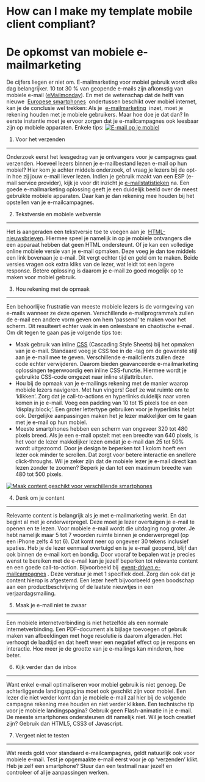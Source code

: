 How can I make my template mobile client compliant?
===================================================

De opkomst van mobiele e-mailmarketing
======================================

De cijfers liegen er niet om. E-mailmarketing voor mobiel gebruik wordt
elke dag belangrijker. 10 tot 30 % van geopende e-mails zijn afkomstig
van mobiele e-mail ([eMailmonday](http://www.emailmonday.com/mobile-email-usage-statistics)).
En met de wetenschap dat de helft van nieuwe  [Europese
smartphones](http://www.emerce.nl/nieuws/helft-nieuwe-europese-smartphones-heeft-mobiel-internet?utm_source=rss&utm_medium=rss&utm_campaign=helft-nieuwe-europese-smartphones-heeft-mobiel-internet)
 ondertussen beschikt over mobiel internet, kan je de conclusie wel
trekken: Als je 
[e-mailmarketing](./email-marketing-functionaliteiten.md "e-mailmarketing")
 inzet, moet je rekening houden met je mobiele gebruikers.
 Maar hoe doe je dat dan? In eerste instantie moet je ervoor zorgen dat
je e-mailcampagnes ook leesbaar zijn op mobiele apparaten. Enkele tips:
[![E-mail op je mobiel](../images/email-mobile.jpg)](../images/email-mobile.jpg "E-mail op je mobiel")

1. Voor het verzenden
---------------------

Onderzoek eerst het leesgedrag van je ontvangers voor je campagnes gaat
verzenden. Hoeveel lezers binnen je e-mailbestand lezen e-mail op hun
mobiel? Hier kom je achter middels onderzoek, of vraag je lezers bij de
opt-in hoe zij jouw e-mail liever lezen.
Indien je gebruik maakt van een ESP (e-mail service provider), kijk je
voor dit inzicht je
[e-mailstatistieken](../en/emailing-statistics.md "e-mailstatistieken")
na. Een goede e-mailmarketing oplossing geeft je een duidelijk beeld
over de meest gebruikte mobiele apparaten. Daar kan je dan rekening mee
houden bij het opstellen van je e-mailcampagnes.

2. Tekstversie en mobiele webversie
-----------------------------------

Het is aangeraden een tekstversie toe te voegen aan je 
[HTML-nieuwsbrieven](./html-nieuwsbrieven-opmaken-voor-mobiel-gebruik.md "HTML nieuwsbrieven voor mobiel").
Hiermee speel je namelijk in op je mobiele ontvangers die een apparaat
hebben dat geen HTML ondersteunt.
Of je kan een volledige online mobiele versie van je e-mail opmaken.
Deze voeg je dan toe middels een link bovenaan je e-mail. Dit vergt
echter tijd en geld om te maken. Beide versies vragen ook extra kliks
van de lezer, wat leidt tot een lagere response. Betere oplossing is
daarom je e-mail zo goed mogelijk op te maken voor mobiel gebruik.

3. Hou rekening met de opmaak
-----------------------------

Een behoorlijke frustratie van meeste mobiele lezers is de vormgeving
van e-mails wanneer ze deze openen. Verschillende e-mailprogramma’s
zullen de e-mail een andere vorm geven om hem ‘passend’ te maken voor
het scherm. Dit resulteert echter vaak in een onleesbare en chaotische
e-mail. Om dit tegen te gaan pas je volgende tips toe:

-   Maak gebruik van
    inline [CSS](http://www.copernica.com/nl/functies/geavanceerd/stijl) (Cascading
    Style Sheets) bij het opmaken van je e-mail. Standaard voeg je CSS
    toe in de -tag om de gewenste stijl aan je e-mail mee te geven.
    Verschillende e-mailclients zullen deze code echter verwijderen.
    Daarom bieden geavanceerde e-mailmarketing oplossingen tegenwoordig
    een inline CSS-functie. Hiermee wordt je gebruikte CSS-code omgezet
    naar inline stijlattributen.
-   Hou bij de opmaak van je e-mailings rekening met de manier waarop
    mobiele lezers navigeren. Met hun vingers! Geef ze wat ruimte om te
    ‘klikken’. Zorg dat je call-to-actions en hyperlinks duidelijk naar
    voren komen in je e-mail. Voeg een padding van 10 tot 15 pixels toe
    en een ‘display:block;’. Een groter lettertype gebruiken voor je
    hyperlinks helpt ook. Dergelijke aanpassingen maken het je lezer
    makkelijker om te gaan met je e-mail op hun mobiel.
-   Meeste smartphones hebben een scherm van ongeveer 320 tot 480 pixels
    breed. Als je een e-mail opstelt met een breedte van 640 pixels, is
    het voor de lezer makkelijker lezen omdat je e-mail dan 25 tot 50%
    wordt uitgezoomd. Door je design te beperken tot 1 kolom hoeft een
    lezer ook minder te scrollen. Dat zorgt voor betere interactie en
    snellere click-throughs. Wil je zeker zijn dat de mobiele lezer je
    e-mail direct kan lezen zonder te zoomen? Beperk je dan tot een
    maximum breedte van 480 tot 500 pixels.

[![Maak content geschikt voor verschillende
smartphones](../images/smartphones.jpg)](../images/smartphones.jpg "Maak content geschikt voor verschillende smartphones")

4. Denk om je content
---------------------

Relevante content is belangrijk als je met e-mailmarketing werkt. En dat
begint al met je onderwerpregel. Deze moet je lezer overtuigen je e-mail
te openen en te lezen. Voor mobiele e-mail wordt die uitdaging nog
groter. Je hebt namelijk maar 5 tot 7 woorden ruimte binnen je
onderwerpregel (op een iPhone zelfs 4 tot 6). Dat komt neer op ongeveer
30 tekens inclusief spaties.
Heb je de lezer eenmaal overtuigd en is je e-mail geopend, blijf dan
ook binnen de e-mail kort en bondig. Door vooraf te bepalen wat je
precies wenst te bereiken met de e-mail kan je jezelf beperken tot
relevante content en een goede call-to-action. Bijvoorbeeld bij 
[event-driven
e-mailcampagnes](./event-driven-e-mailcampagnes-gebruik-jij-ze-al.md "event-driven e-mailcampagnes")
. Deze verstuur je met 1 specifiek doel. Zorg dan ook dat je content
hierop is afgestemd. Een lezer heeft bijvoorbeeld geen boodschap aan een
productbeschrijving of de laatste nieuwtjes in een verjaardagsmailing.

5. Maak je e-mail niet te zwaar
-------------------------------

Een mobiele internetverbinding is niet hetzelfde als een normale
internetverbinding. Een PDF-document als bijlage toevoegen of gebruik
maken van afbeeldingen met hoge resolutie is daarom afgeraden. Het
verhoogt de laadtijd en dat heeft weer een negatief effect op je respons
en interactie. Hoe meer je de grootte van je e-mailings kan minderen,
hoe beter.

6. Kijk verder dan de inbox
---------------------------

Want enkel e-mail optimaliseren voor mobiel gebruik is niet genoeg. De
achterliggende landingspagina moet ook geschikt zijn voor mobiel. Een
lezer die niet verder komt dan je mobiele e-mail zal hier bij de
volgende campagne rekening mee houden en niet verder klikken. Een
technische tip voor je mobiele landingspagina? Gebruik geen
Flash-animatie in je e-mail. De meeste smartphones ondersteunen dit
namelijk niet. Wil je toch creatief zijn? Gebruik dan HTML5, CSS3 of
Javascript.

7. Vergeet niet te testen
-------------------------

Wat reeds gold voor standaard e-mailcampagnes, geldt natuurlijk ook voor
mobiele e-mail. Test je opgemaakte e-mail eerst voor je op ‘verzenden’
klikt. Heb je zelf een smartphone? Stuur dan een testmail naar jezelf en
controleer of al je aanpassingen werken.